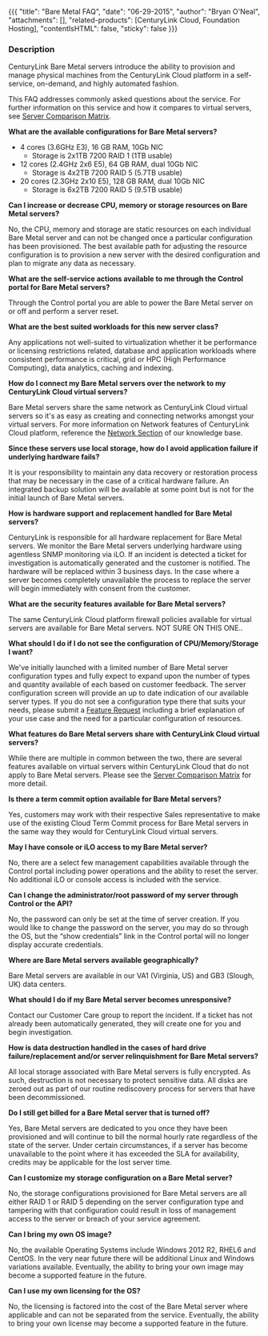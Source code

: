 {{{
  "title": "Bare Metal FAQ",
  "date": "06-29-2015",
  "author": "Bryan O'Neal",
  "attachments": [],
  "related-products": [CenturyLink Cloud, Foundation Hosting],
  "contentIsHTML": false,
  "sticky": false
}}}

### Description

CenturyLink Bare Metal servers introduce the ability to provision and manage physical machines from the CenturyLink Cloud platform in a self-service, on-demand, and highly automated fashion.

This FAQ addresses commonly asked questions about the service. For further information on this service and how it compares to virtual servers, see [Server Comparison Matrix](https://github.com/CenturyLinkCloud/PublicKB/blob/72d50c3b84f831fe6653e5dc791f6ac52a2fd9d6/Servers/server-comparison-matrix.md).



**What are the available configurations for Bare Metal servers?**

* 4 cores (3.6GHz E3), 16 GB RAM, 10Gb NIC
  * Storage is 2x1TB 7200 RAID 1 (1TB usable)
* 12 cores (2.4GHz 2x6 E5), 64 GB RAM, dual 10Gb NIC
  * Storage is 4x2TB 7200 RAID 5 (5.7TB usable)
* 20 cores (2.3GHz 2x10 E5), 128 GB RAM, dual 10Gb NIC
  * Storage is 6x2TB 7200 RAID 5 (9.5TB usable)

**Can I increase or decrease CPU, memory or storage resources on Bare Metal servers?**

No, the CPU, memory and storage are static resources on each individual Bare Metal server and can not be changed once a particular configuration has been provisioned. The best available path for adjusting the resource configuration is to provision a new server with the desired configuration and plan to migrate any data as necessary.

**What are the self-service actions available to me through the Control portal for Bare Metal servers?**

Through the Control portal you are able to power the Bare Metal server on or off and perform a server reset.  

**What are the best suited workloads for this new server class?**

Any applications not well-suited to virtualization whether it be performance or licensing restrictions related, database and application workloads where consistent performance is critical, grid or HPC (High Performance Computing), data analytics, caching and indexing.

**How do I connect my Bare Metal servers over the network to my CenturyLink Cloud virtual servers?**

Bare Metal servers share the same network as CenturyLink Cloud virtual servers so it's as easy as creating and connecting networks amongst your virtual servers.  For more information on Network features of CenturyLink Cloud platform, reference the [Network Section](https://www.centurylinkcloud.com/knowledge-base/network/#1) of our knowledge base.

**Since these servers use local storage, how do I avoid application failure if underlying hardware fails?**

It is your responsibility to maintain any data recovery or restoration process that may be necessary in the case of a critical hardware failure. An integrated backup solution will be available at some point but is not for the initial launch of Bare Metal servers.

**How is hardware support and replacement handled for Bare Metal servers?**

CenturyLink is responsible for all hardware replacement for Bare Metal servers.  We monitor the Bare Metal servers underlying hardware using agentless SNMP monitoring via iLO.  If an incident is detected a ticket for investigation is automatically generated and the customer is notified.  The hardware will be replaced within 3 business days.  In the case where a server becomes completely unavailable the process to replace the server will begin immediately with consent from the customer.

**What are the security features available for Bare Metal servers?**

The same CenturyLink Cloud platform firewall policies available for virtual servers are available for Bare Metal servers.  NOT SURE ON THIS ONE..

**What should I do if I do not see the configuration of CPU/Memory/Storage I want?**

We've initially launched with a limited number of Bare Metal server configuration types and fully expect to expand upon the number of types and quantity available of each based on customer feedback.  The server configuration screen will provide an up to date indication of our available server types.  If you do not see a configuration type there that suits your needs, please submit a [Feature Request](https://www.centurylinkcloud.com/knowledge-base/support/how-do-i-submit-a-feature-request/) including a brief explanation of your use case and the need for a particular configuration of resources.

**What features do Bare Metal servers share with CenturyLink Cloud virtual servers?**

While there are multiple in common between the two, there are several features available on virtual servers within CenturyLink Cloud that do not apply to Bare Metal servers.  Please see the [Server Comparison Matrix](placeholder) for more detail.

**Is there a term commit option available for Bare Metal servers?**

Yes, customers may work with their respective Sales representative to make use of the existing Cloud Term Commit process for Bare Metal servers in the same way they would for CenturyLink Cloud virtual servers.

**May I have console or iLO access to my Bare Metal server?**

No, there are a select few management capabilities available through the Control portal including power operations and the ability to reset the server. No additional iLO or console access is included with the service.

**Can I change the administrator/root password of my server through Control or the API?**

No, the password can only be set at the time of server creation. If you would like to change the password on the server, you may do so through the OS, but the “show credentials” link in the Control portal will no longer display accurate credentials.

**Where are Bare Metal servers available geographically?**

Bare Metal servers are available in our VA1 (Virginia, US) and GB3 (Slough, UK) data centers.

**What should I do if my Bare Metal server becomes unresponsive?**

Contact our Customer Care group to report the incident.  If a ticket has not already been automatically generated, they will create one for you and begin investigation.

**How is data destruction handled in the cases of hard drive failure/replacement and/or server relinquishment for Bare Metal servers?**

All local storage associated with Bare Metal servers is fully encrypted.  As such, destruction is not necessary to protect sensitive data.  All disks are zeroed out as part of our routine rediscovery process for servers that have been decommissioned.

**Do I still get billed for a Bare Metal server that is turned off?**

Yes, Bare Metal servers are dedicated to you once they have been provisioned and will continue to bill the normal hourly rate regardless of the state of the server.  Under certain circumstances, if a server has become unavailable to the point where it has exceeded the SLA for availability, credits may be applicable for the lost server time.

**Can I customize my storage configuration on a Bare Metal server?**

No, the storage configurations provisioned for Bare Metal servers are all either RAID 1 or RAID 5 depending on the server configuration type and tampering with that configuration could result in loss of management access to the server or breach of your service agreement.

**Can I bring my own OS image?**

No, the available Operating Systems include Windows 2012 R2, RHEL6 and CentOS. In the very near future there will be additional Linux and Windows variations available. Eventually, the ability to bring your own image may become a supported feature in the future.

**Can I use my own licensing for the OS?**

No, the licensing is factored into the cost of the Bare Metal server where applicable and can not be separated from the service.  Eventually, the ability to bring your own license may become a supported feature in the future.
